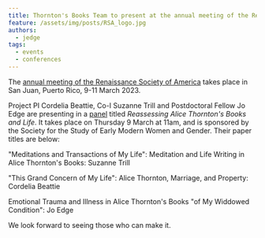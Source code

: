 ```yaml
---
title: Thornton's Books Team to present at the annual meeting of the Renaissance Society of America, Puerto Rico, March 2023
feature: /assets/img/posts/RSA_logo.jpg
authors:
  - jedge
tags:
  - events
  - conferences
---
```


The [annual meeting of the Renaissance Society of America](https://www.rsa.org/page/RSASanJuan2023) takes place in San Juan, Puerto Rico, 9-11 March 2023. 

Project PI Cordelia Beattie, Co-I Suzanne Trill and Postdoctoral Fellow Jo Edge are presenting in a [panel](https://rsa.confex.com/rsa/2023/meetingapp.cgi/Session/6418) titled *Reassessing Alice Thornton's Books and Life*. It takes place on Thursday 9 March at 11am, and is sponsored by the Society for the Study of Early Modern Women and Gender. Their paper titles are below:

"Meditations and Transactions of My Life": Meditation and Life Writing in Alice Thornton's Books: Suzanne Trill

"This Grand Concern of My Life": Alice Thornton, Marriage, and Property: Cordelia Beattie

Emotional Trauma and Illness in Alice Thornton's Books "of My Widdowed Condition": Jo Edge

We look forward to seeing those who can make it.